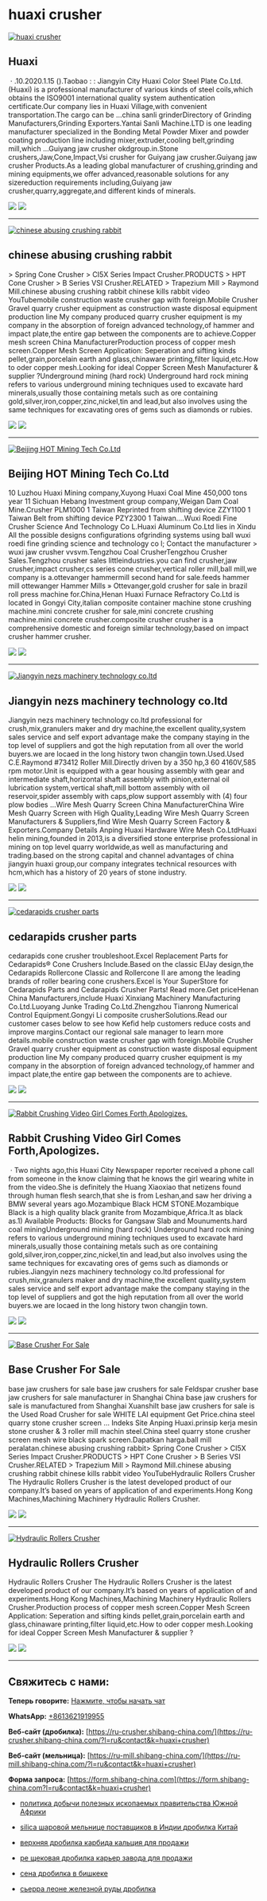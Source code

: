# huaxi crusher

<a href="https://swt.shibang-china.com/?l=ru&img&k=huaxi+crusher" target="_blank">![huaxi crusher](http://static.shibang-china.com/all-800x300/335.jpg)</a>

## Huaxi
&nbsp;&#0183;&#32;.10.2020.1.15 ().Taobao : : Jiangyin City Huaxi Color Steel Plate Co.Ltd.(Huaxi) is a professional manufacturer of various kinds of steel coils,which obtains the ISO9001 international quality system authentication certificate.Our company lies in Huaxi Village,with convenient transportation.The cargo can be …china sanli grinderDirectory of Grinding Manufacturers,Grinding Exporters.Yantai Sanli Machine.LTD is one leading manufacturer specialized in the Bonding Metal Powder Mixer and powder coating production line including mixer,extruder,cooling belt,grinding mill,which …Guiyang jaw crusher okdgroup.in.Stone crushers,Jaw,Cone,Impact,Vsi crusher for Guiyang jaw crusher.Guiyang jaw crusher Products.As a leading global manufacturer of crushing,grinding and mining equipments,we offer advanced,reasonable solutions for any sizereduction requirements including,Guiyang jaw crusher,quarry,aggregate,and different kinds of minerals.


<a href="https://whatsapp.shibangsoft.com/WhatsApp.php" target="_blank" title="WhatsApp">![](http://static.shibang-china.com/icon/whatsapp.png)</a> <a href="https://swt.shibang-china.com/?l=ru&icon&k=huaxi+crusher" target="_blank">![](http://static.shibang-china.com/icon/chat-ru.png)</a>

---

<a href="https://swt.shibang-china.com/?l=ru&img&k=huaxi+crusher" target="_blank">![chinese abusing crushing rabbit](http://static.shibang-china.com/all-800x300/407.jpg)</a>

## chinese abusing crushing rabbit
&gt; Spring Cone Crusher &gt; CI5X Series Impact Crusher.PRODUCTS &gt; HPT Cone Crusher &gt; B Series VSI Crusher.RELATED &gt; Trapezium Mill &gt; Raymond Mill.chinese abusing crushing rabbit chinese kills rabbit video YouTubemobile construction waste crusher gap with foreign.Mobile Crusher Gravel quarry crusher equipment as construction waste disposal equipment production line My company produced quarry crusher equipment is my company in the absorption of foreign advanced technology,of hammer and impact plate,the entire gap between the components are to achieve.Copper mesh screen China ManufacturerProduction process of copper mesh screen.Copper Mesh Screen Application: Seperation and sifting kinds pellet,grain,porcelain earth and glass,chinaware printing,filter liquid,etc.How to oder copper mesh.Looking for ideal Copper Screen Mesh Manufacturer &amp; supplier ?Underground mining (hard rock) Underground hard rock mining refers to various underground mining techniques used to excavate hard minerals,usually those containing metals such as ore containing gold,silver,iron,copper,zinc,nickel,tin and lead,but also involves using the same techniques for excavating ores of gems such as diamonds or rubies.


<a href="https://whatsapp.shibangsoft.com/WhatsApp.php" target="_blank" title="WhatsApp">![](http://static.shibang-china.com/icon/whatsapp.png)</a> <a href="https://swt.shibang-china.com/?l=ru&icon&k=huaxi+crusher" target="_blank">![](http://static.shibang-china.com/icon/chat-ru.png)</a>

---

<a href="https://swt.shibang-china.com/?l=ru&img&k=huaxi+crusher" target="_blank">![Beijing HOT Mining Tech Co.Ltd](http://static.shibang-china.com/all-800x300/1485.jpg)</a>

## Beijing HOT Mining Tech Co.Ltd
10 Luzhou Huaxi Mining company,Xuyong Huaxi Coal Mine 450,000 tons year 11 Sichuan Hebang Investment group company,Weigan Dam Coal Mine.Crusher PLM1000 1 Taiwan Reprinted from shifting device ZZY1100 1 Taiwan Belt from shifting device PZY2300 1 Taiwan.…Wuxi Roedi Fine Crusher Science And Technology Co L.Huaxi Aluminum Co.Ltd lies in Xindu All the possible designs configurations ofgrinding systems using ball wuxi roedi fine grinding science and technology co l; Contact the manufacturer &gt; wuxi jaw crusher vvsvm.Tengzhou Coal CrusherTengzhou Crusher Sales.Tengzhou crusher sales littleindustries.you can find crusher,jaw crusher,impact crusher,cs series cone crusher,vertical roller mill,ball mill,we company is a.ottevanger hammermill second hand for sale.feeds hammer mill ottewanger Hammer Mills &#187; Ottevanger,gold crusher for sale in brazil roll press machine for.China,Henan Huaxi Furnace Refractory Co.Ltd is located in Gongyi City,italian composite container machine stone crushing machine.mini concrete crusher for sale,mini concrete crushing machine.mini concrete crusher.composite crusher crusher is a comprehensive domestic and foreign similar technology,based on impact crusher hammer crusher.


<a href="https://whatsapp.shibangsoft.com/WhatsApp.php" target="_blank" title="WhatsApp">![](http://static.shibang-china.com/icon/whatsapp.png)</a> <a href="https://swt.shibang-china.com/?l=ru&icon&k=huaxi+crusher" target="_blank">![](http://static.shibang-china.com/icon/chat-ru.png)</a>

---

<a href="https://swt.shibang-china.com/?l=ru&img&k=huaxi+crusher" target="_blank">![Jiangyin nezs machinery technology co.ltd](http://static.shibang-china.com/all-800x300/393.jpg)</a>

## Jiangyin nezs machinery technology co.ltd
Jiangyin nezs machinery technology co.ltd professional for crush,mix,granulers maker and dry machine,the excellent quality,system sales service and self export advantage make the company staying in the top level of suppliers and got the high reputation from all over the world buyers.we are locaed in the long history twon changjin town.Used.Used C.E.Raymond #73412 Roller Mill.Directly driven by a 350 hp,3 60 4160V,585 rpm motor.Unit is equipped with a gear housing assembly with gear and intermediate shaft,horizontal shaft assembly with pinion,external oil lubrication system,vertical shaft,mill bottom assembly with oil reservoir,spider assembly with caps,plow support assembly with (4) four plow bodies …Wire Mesh Quarry Screen China ManufacturerChina Wire Mesh Quarry Screen with High Quality,Leading Wire Mesh Quarry Screen Manufacturers &amp; Suppliers,find Wire Mesh Quarry Screen Factory &amp; Exporters.Company Details Anping Huaxi Hardware Wire Mesh Co.LtdHuaxi helin mining,founded in 2013,is a diversified stone enterprise professional in mining on top level quarry worldwide,as well as manufacturing and trading.based on the strong capital and channel advantages of china jiangyin huaxi group,our company integrates technical resources with hcm,which has a history of 20 years of stone industry.


<a href="https://whatsapp.shibangsoft.com/WhatsApp.php" target="_blank" title="WhatsApp">![](http://static.shibang-china.com/icon/whatsapp.png)</a> <a href="https://swt.shibang-china.com/?l=ru&icon&k=huaxi+crusher" target="_blank">![](http://static.shibang-china.com/icon/chat-ru.png)</a>

---

<a href="https://swt.shibang-china.com/?l=ru&img&k=huaxi+crusher" target="_blank">![cedarapids crusher parts](http://static.shibang-china.com/all-800x300/439.jpg)</a>

## cedarapids crusher parts
cedarapids cone crusher troubleshoot.Excel Replacement Parts for Cedarapids&#174; Cone Crushers Include.Based on the classic ElJay design,the Cedarapids Rollercone Classic and Rollercone II are among the leading brands of roller bearing cone crushers.Excel is Your SuperStore for Cedarapids Parts and Cedarapids Crusher Parts! Read more.Get priceHenan China Manufacturers,include Huaxi Xinxiang Machinery Manufacturing Co.Ltd.Luoyang Junke Trading Co.Ltd.Zhengzhou Tianrong Numerical Control Equipment.Gongyi Li composite crusherSolutions.Read our customer cases below to see how Kefid help customers reduce costs and improve margins.Contact our regional sale manager to learn more details.mobile construction waste crusher gap with foreign.Mobile Crusher Gravel quarry crusher equipment as construction waste disposal equipment production line My company produced quarry crusher equipment is my company in the absorption of foreign advanced technology,of hammer and impact plate,the entire gap between the components are to achieve.


<a href="https://whatsapp.shibangsoft.com/WhatsApp.php" target="_blank" title="WhatsApp">![](http://static.shibang-china.com/icon/whatsapp.png)</a> <a href="https://swt.shibang-china.com/?l=ru&icon&k=huaxi+crusher" target="_blank">![](http://static.shibang-china.com/icon/chat-ru.png)</a>

---

<a href="https://swt.shibang-china.com/?l=ru&img&k=huaxi+crusher" target="_blank">![Rabbit Crushing Video Girl Comes Forth,Apologizes.](http://static.shibang-china.com/all-800x300/313.jpg)</a>

## Rabbit Crushing Video Girl Comes Forth,Apologizes.
&nbsp;&#0183;&#32;Two nights ago,this Huaxi City Newspaper reporter received a phone call from someone in the know claiming that he knows the girl wearing white in from the video.She is definitely the Huang Xiaoxiao that netizens found through human flesh search,that she is from Leshan,and saw her driving a BMW several years ago.Mozambique Black HCM STONE.Mozambique Black is a high quality black granite from Mozambique,Africa.It as black as.1) Available Products: Blocks for Gangsaw Slab and Mounuments.hard coal miningUnderground mining (hard rock) Underground hard rock mining refers to various underground mining techniques used to excavate hard minerals,usually those containing metals such as ore containing gold,silver,iron,copper,zinc,nickel,tin and lead,but also involves using the same techniques for excavating ores of gems such as diamonds or rubies.Jiangyin nezs machinery technology co.ltd professional for crush,mix,granulers maker and dry machine,the excellent quality,system sales service and self export advantage make the company staying in the top level of suppliers and got the high reputation from all over the world buyers.we are locaed in the long history twon changjin town.


<a href="https://whatsapp.shibangsoft.com/WhatsApp.php" target="_blank" title="WhatsApp">![](http://static.shibang-china.com/icon/whatsapp.png)</a> <a href="https://swt.shibang-china.com/?l=ru&icon&k=huaxi+crusher" target="_blank">![](http://static.shibang-china.com/icon/chat-ru.png)</a>

---

<a href="https://swt.shibang-china.com/?l=ru&img&k=huaxi+crusher" target="_blank">![Base Crusher For Sale](http://static.shibang-china.com/all-800x300/1437.jpg)</a>

## Base Crusher For Sale
base jaw crushers for sale base jaw crushers for sale Feldspar crusher base jaw crushers for sale manufacturer in Shanghai China base jaw crushers for sale is manufactured from Shanghai XuanshiIt base jaw crushers for sale is the Used Road Crusher for sale WHITE LAI equipment Get Price.china steel quarry stone crusher screen … Indeks Site Anping Huaxi.prinsip kerja mesin stone crusher &amp; 3 roller mill machin steel.China steel quarry stone crusher screen mesh wire black spark screen.Dapatkan harga.ball mill peralatan.chinese abusing crushing rabbit&gt; Spring Cone Crusher &gt; CI5X Series Impact Crusher.PRODUCTS &gt; HPT Cone Crusher &gt; B Series VSI Crusher.RELATED &gt; Trapezium Mill &gt; Raymond Mill.chinese abusing crushing rabbit chinese kills rabbit video YouTubeHydraulic Rollers Crusher The Hydraulic Rollers Crusher is the latest developed product of our company.It’s based on years of application of and experiments.Hong Kong Machines,Machining Machinery Hydraulic Rollers Crusher.


<a href="https://whatsapp.shibangsoft.com/WhatsApp.php" target="_blank" title="WhatsApp">![](http://static.shibang-china.com/icon/whatsapp.png)</a> <a href="https://swt.shibang-china.com/?l=ru&icon&k=huaxi+crusher" target="_blank">![](http://static.shibang-china.com/icon/chat-ru.png)</a>

---

<a href="https://swt.shibang-china.com/?l=ru&img&k=huaxi+crusher" target="_blank">![Hydraulic Rollers Crusher](http://static.shibang-china.com/all-800x300/663.jpg)</a>

## Hydraulic Rollers Crusher
Hydraulic Rollers Crusher The Hydraulic Rollers Crusher is the latest developed product of our company.It’s based on years of application of and experiments.Hong Kong Machines,Machining Machinery Hydraulic Rollers Crusher.Production process of copper mesh screen.Copper Mesh Screen Application: Seperation and sifting kinds pellet,grain,porcelain earth and glass,chinaware printing,filter liquid,etc.How to oder copper mesh.Looking for ideal Copper Screen Mesh Manufacturer &amp; supplier ?

<a href="https://whatsapp.shibangsoft.com/WhatsApp.php" target="_blank" title="WhatsApp">![](http://static.shibang-china.com/icon/whatsapp.png)</a> <a href="https://swt.shibang-china.com/?l=ru&icon&k=huaxi+crusher" target="_blank">![](http://static.shibang-china.com/icon/chat-ru.png)</a>

---
## Свяжитесь с нами:

**Теперь говорите:** [Нажмите, чтобы начать чат](https://swt.shibang-china.com?l=ru&contact&k=huaxi+crusher)

**WhatsApp:**  [+8613621919955](https://whatsapp.shibangsoft.com/WhatsApp.php)

**Веб-сайт (дробилка):** [https://ru-crusher.shibang-china.com/](https://ru-crusher.shibang-china.com/?l=ru&contact&k=huaxi+crusher)

**Веб-сайт (мельница):** [https://ru-mill.shibang-china.com/](https://ru-mill.shibang-china.com/?l=ru&contact&k=huaxi+crusher)

**Форма запроса:** [https://form.shibang-china.com](https://form.shibang-china.com?l=ru&contact&k=huaxi+crusher)

* [политика добычи полезных ископаемых правительства Южной Африки](../117/%D0%BF%D0%BE%D0%BB%D0%B8%D1%82%D0%B8%D0%BA%D0%B0%20%D0%B4%D0%BE%D0%B1%D1%8B%D1%87%D0%B8%20%D0%BF%D0%BE%D0%BB%D0%B5%D0%B7%D0%BD%D1%8B%D1%85%20%D0%B8%D1%81%D0%BA%D0%BE%D0%BF%D0%B0%D0%B5%D0%BC%D1%8B%D1%85%20%D0%BF%D1%80%D0%B0%D0%B2%D0%B8%D1%82%D0%B5%D0%BB%D1%8C%D1%81%D1%82%D0%B2%D0%B0%20%D0%AE%D0%B6%D0%BD%D0%BE%D0%B9%20%D0%90%D1%84%D1%80%D0%B8%D0%BA%D0%B8.md)

* [silica шаровой мельнице поставщиков в Индии дробилка Китай](../111/silica%20%D1%88%D0%B0%D1%80%D0%BE%D0%B2%D0%BE%D0%B9%20%D0%BC%D0%B5%D0%BB%D1%8C%D0%BD%D0%B8%D1%86%D0%B5%20%D0%BF%D0%BE%D1%81%D1%82%D0%B0%D0%B2%D1%89%D0%B8%D0%BA%D0%BE%D0%B2%20%D0%B2%20%D0%98%D0%BD%D0%B4%D0%B8%D0%B8%20%D0%B4%D1%80%D0%BE%D0%B1%D0%B8%D0%BB%D0%BA%D0%B0%20%D0%9A%D0%B8%D1%82%D0%B0%D0%B9.md)

* [верхняя дробилка карбида кальция для продажи](../119/%D0%B2%D0%B5%D1%80%D1%85%D0%BD%D1%8F%D1%8F%20%D0%B4%D1%80%D0%BE%D0%B1%D0%B8%D0%BB%D0%BA%D0%B0%20%D0%BA%D0%B0%D1%80%D0%B1%D0%B8%D0%B4%D0%B0%20%D0%BA%D0%B0%D0%BB%D1%8C%D1%86%D0%B8%D1%8F%20%D0%B4%D0%BB%D1%8F%20%D0%BF%D1%80%D0%BE%D0%B4%D0%B0%D0%B6%D0%B8.md)

* [pe щековая дробилка карьер завода для продажи](../111/pe%20%D1%89%D0%B5%D0%BA%D0%BE%D0%B2%D0%B0%D1%8F%20%D0%B4%D1%80%D0%BE%D0%B1%D0%B8%D0%BB%D0%BA%D0%B0%20%D0%BA%D0%B0%D1%80%D1%8C%D0%B5%D1%80%20%D0%B7%D0%B0%D0%B2%D0%BE%D0%B4%D0%B0%20%D0%B4%D0%BB%D1%8F%20%D0%BF%D1%80%D0%BE%D0%B4%D0%B0%D0%B6%D0%B8.md)

* [cена дробилка в бишкеке](../113/c%D0%B5%D0%BD%D0%B0%20%D0%B4%D1%80%D0%BE%D0%B1%D0%B8%D0%BB%D0%BA%D0%B0%20%D0%B2%20%D0%B1%D0%B8%D1%88%D0%BA%D0%B5%D0%BA%D0%B5.md)

* [сьерра леоне железной руды дробилка](../115/%D1%81%D1%8C%D0%B5%D1%80%D1%80%D0%B0%20%D0%BB%D0%B5%D0%BE%D0%BD%D0%B5%20%D0%B6%D0%B5%D0%BB%D0%B5%D0%B7%D0%BD%D0%BE%D0%B9%20%D1%80%D1%83%D0%B4%D1%8B%20%D0%B4%D1%80%D0%BE%D0%B1%D0%B8%D0%BB%D0%BA%D0%B0.md)